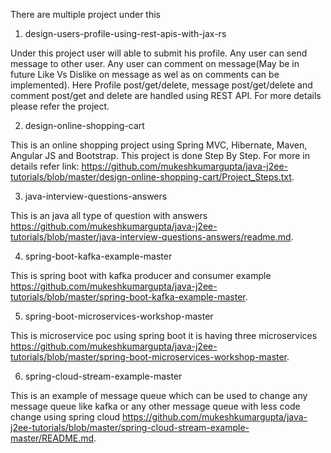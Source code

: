 There are multiple project under this
1. design-users-profile-using-rest-apis-with-jax-rs

Under this project user will able to submit his profile. Any user can send message to other user. Any user can comment on message(May be in future Like Vs Dislike on message as wel  as on comments can be implemented). Here Profile post/get/delete, message post/get/delete and comment post/get and delete are handled using REST API. For more details please refer the project.

2. design-online-shopping-cart

This is an online shopping project using Spring MVC, Hibernate, Maven, Angular JS and Bootstrap. This project is done Step By Step. For more in details refer link: https://github.com/mukeshkumargupta/java-j2ee-tutorials/blob/master/design-online-shopping-cart/Project_Steps.txt.

3. java-interview-questions-answers

This is an java all type of question with answers https://github.com/mukeshkumargupta/java-j2ee-tutorials/blob/master/java-interview-questions-answers/readme.md.

4. spring-boot-kafka-example-master

This is spring boot with kafka producer and consumer example https://github.com/mukeshkumargupta/java-j2ee-tutorials/blob/master/spring-boot-kafka-example-master.

5. spring-boot-microservices-workshop-master

This is microservice poc using spring boot it is having three microservices https://github.com/mukeshkumargupta/java-j2ee-tutorials/blob/master/spring-boot-microservices-workshop-master.

6. spring-cloud-stream-example-master

This is an example of message queue which can be used to change any message queue like kafka or any other message queue with less code change using spring cloud https://github.com/mukeshkumargupta/java-j2ee-tutorials/blob/master/spring-cloud-stream-example-master/README.md.
